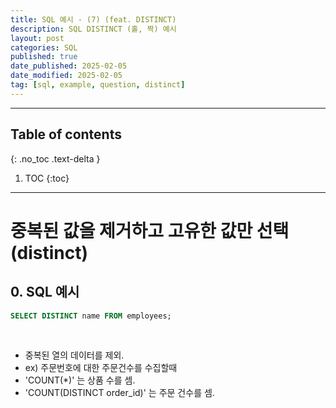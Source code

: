 ```yaml
---
title: SQL 예시 - (7) (feat. DISTINCT)
description: SQL DISTINCT (홀, 짝) 예시
layout: post
categories: SQL
published: true
date_published: 2025-02-05
date_modified: 2025-02-05
tag: [sql, example, question, distinct]
---
```

---
## Table of contents
{: .no_toc .text-delta }

1. TOC
{:toc}
---

<!-- 글의 제목은 #
    나머지 큰 제목은 ##
    이후 나머지는 3개이상 -->

# 중복된 값을 제거하고 고유한 값만 선택 (distinct)

## 0. SQL 예시
```sql
SELECT DISTINCT name FROM employees;
```
<br>

- 중복된 열의 데이터를 제외.
- ex) 주문번호에 대한 주문건수를 수집할때
- 'COUNT(*)' 는 상품 수를 셈.
- 'COUNT(DISTINCT order_id)' 는 주문 건수를 셈.